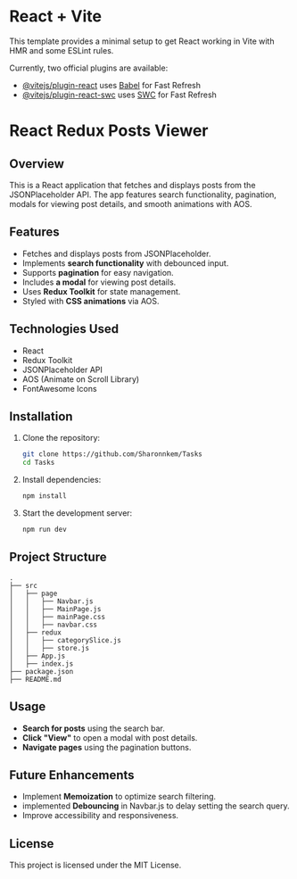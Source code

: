# React + Vite

This template provides a minimal setup to get React working in Vite with HMR and some ESLint rules.

Currently, two official plugins are available:

- [@vitejs/plugin-react](https://github.com/vitejs/vite-plugin-react/blob/main/packages/plugin-react/README.md) uses [Babel](https://babeljs.io/) for Fast Refresh
- [@vitejs/plugin-react-swc](https://github.com/vitejs/vite-plugin-react-swc) uses [SWC](https://swc.rs/) for Fast Refresh

# React Redux Posts Viewer

## Overview
This is a React application that fetches and displays posts from the JSONPlaceholder API. The app features search functionality, pagination, modals for viewing post details, and smooth animations with AOS.

## Features
- Fetches and displays posts from JSONPlaceholder.
- Implements **search functionality** with debounced input.
- Supports **pagination** for easy navigation.
- Includes **a modal** for viewing post details.
- Uses **Redux Toolkit** for state management.
- Styled with **CSS animations** via AOS.

## Technologies Used
- React
- Redux Toolkit
- JSONPlaceholder API
- AOS (Animate on Scroll Library)
- FontAwesome Icons

## Installation
1. Clone the repository:
   ```bash
   git clone https://github.com/Sharonnkem/Tasks
   cd Tasks
   ```
2. Install dependencies:
   ```bash
   npm install
   ```
3. Start the development server:
   ```bash
   npm run dev
   ```

## Project Structure
```
.
├── src
│   ├── page
│   │   ├── Navbar.js
│   │   ├── MainPage.js
│   │   ├── mainPage.css
│   │   ├── navbar.css
│   ├── redux
│   │   ├── categorySlice.js
│   │   ├── store.js
│   ├── App.js
│   ├── index.js
├── package.json
├── README.md
```

## Usage
- **Search for posts** using the search bar.
- **Click "View"** to open a modal with post details.
- **Navigate pages** using the pagination buttons.

## Future Enhancements
- Implement **Memoization** to optimize search filtering.
- implemented **Debouncing** in Navbar.js to delay setting the search query.
- Improve accessibility and responsiveness.

## License
This project is licensed under the MIT License.

